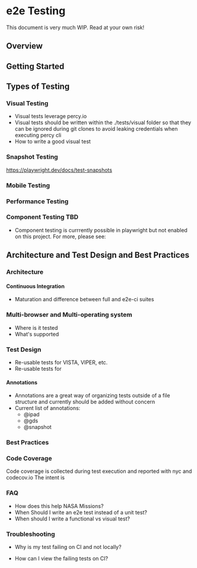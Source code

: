 # e2e Testing

This document is very much WIP. Read at your own risk!

## Overview

## Getting Started

## Types of Testing
### Visual Testing

- Visual tests leverage percy.io
- Visual tests should be written within the ./tests/visual folder so that they can be ignored during git clones to avoid leaking credentials when executing percy cli
- How to write a good visual test

### Snapshot Testing

https://playwright.dev/docs/test-snapshots

### Mobile Testing

### Performance Testing

### Component Testing TBD
- Component testing is currrently possible in playwright but not enabled on this project. For more, please see:

## Architecture and Test Design and Best Practices

### Architecture

#### Continuous Integration
- Maturation and difference between full and e2e-ci suites

### Multi-browser and Multi-operating system
- Where is it tested
- What's supported
### Test Design

- Re-usable tests for VISTA, VIPER, etc.
- Re-usable tests for 

#### Annotations

 - Annotations are a great way of organizing tests outside of a file structure and currently should be added without concern
 - Current list of annotations:
    - @ipad
    - @gds
    - @snapshot

### Best Practices

### Code Coverage

Code coverage is collected during test execution and reported with nyc and codecov.io
The intent is

### FAQ
- How does this help NASA Missions?
- When Should I write an e2e test instead of a unit test?
- When should I write a functional vs visual test?

### Troubleshooting
- Why is my test failing on CI and not locally?

- How can I view the failing tests on CI?
